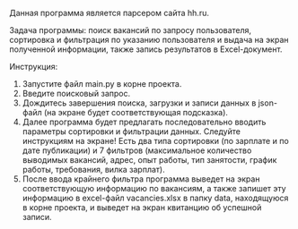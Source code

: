 Данная программа является парсером сайта hh.ru.

Задача программы: поиск вакансий по запросу пользователя, сортировка 
и фильтрация по указанию пользователя и выдача на экран полученной 
информации, также запись результатов в Excel-документ.

Инструкция: 
1. Запустите файл main.py в корне проекта.
2. Введите поисковый запрос.
3. Дождитесь завершения поиска, загрузки и записи данных в json-файл (на 
   экране будет соответствующая подсказка).
4. Далее программа будет предлагать последовательно вводить параметры 
   сортировки и фильтрации данных. Следуйте инструкциям на экране! Есть два 
   типа сортировки (по зарплате и по дате публикации) и 7 фильтров 
   (максимальное количество выводимых вакансий, адрес, опыт работы, тип 
   занятости, график работы, требования, вилка зарплат).
5. После ввода крайнего фильтра программа выведет на экран соответствующую 
   информацию по вакансиям, а также запишет эту информацию в excel-файл 
   vacancies.xlsx в папку data, находящуюся в корне проекта, и выведет на 
   экран квитанцию об успешной записи.